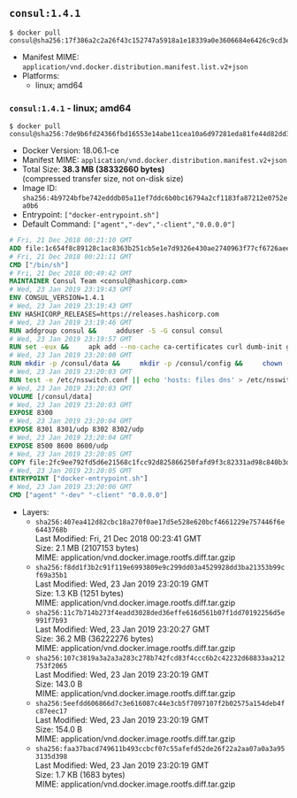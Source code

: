 ## `consul:1.4.1`

```console
$ docker pull consul@sha256:17f386a2c2a26f43c152747a5918a1e18339a0e3606684e6426c9cd3e071288b
```

-	Manifest MIME: `application/vnd.docker.distribution.manifest.list.v2+json`
-	Platforms:
	-	linux; amd64

### `consul:1.4.1` - linux; amd64

```console
$ docker pull consul@sha256:7de9b6fd24366fbd16553e14abe11cea10a6d97281eda81fe44d82dd334c08de
```

-	Docker Version: 18.06.1-ce
-	Manifest MIME: `application/vnd.docker.distribution.manifest.v2+json`
-	Total Size: **38.3 MB (38332660 bytes)**  
	(compressed transfer size, not on-disk size)
-	Image ID: `sha256:4b9724bfbe742edddb05a11ef7ddc6b0bc16794a2cf1183fa87212e0752ea0b6`
-	Entrypoint: `["docker-entrypoint.sh"]`
-	Default Command: `["agent","-dev","-client","0.0.0.0"]`

```dockerfile
# Fri, 21 Dec 2018 00:21:10 GMT
ADD file:1c654f8c89128c1ac8363b251cb5e1e7d9326e430ae2740963f77cf6726aee0b in / 
# Fri, 21 Dec 2018 00:21:11 GMT
CMD ["/bin/sh"]
# Fri, 21 Dec 2018 00:49:42 GMT
MAINTAINER Consul Team <consul@hashicorp.com>
# Wed, 23 Jan 2019 23:19:43 GMT
ENV CONSUL_VERSION=1.4.1
# Wed, 23 Jan 2019 23:19:43 GMT
ENV HASHICORP_RELEASES=https://releases.hashicorp.com
# Wed, 23 Jan 2019 23:19:46 GMT
RUN addgroup consul &&     adduser -S -G consul consul
# Wed, 23 Jan 2019 23:19:57 GMT
RUN set -eux &&     apk add --no-cache ca-certificates curl dumb-init gnupg libcap openssl su-exec iputils jq &&     gpg --keyserver pgp.mit.edu --recv-keys 91A6E7F85D05C65630BEF18951852D87348FFC4C &&     mkdir -p /tmp/build &&     cd /tmp/build &&     apkArch="$(apk --print-arch)" &&     case "${apkArch}" in         aarch64) consulArch='arm64' ;;         armhf) consulArch='arm' ;;         x86) consulArch='386' ;;         x86_64) consulArch='amd64' ;;         *) echo >&2 "error: unsupported architecture: ${apkArch} (see ${HASHICORP_RELEASES}/consul/${CONSUL_VERSION}/)" && exit 1 ;;     esac &&     wget ${HASHICORP_RELEASES}/consul/${CONSUL_VERSION}/consul_${CONSUL_VERSION}_linux_${consulArch}.zip &&     wget ${HASHICORP_RELEASES}/consul/${CONSUL_VERSION}/consul_${CONSUL_VERSION}_SHA256SUMS &&     wget ${HASHICORP_RELEASES}/consul/${CONSUL_VERSION}/consul_${CONSUL_VERSION}_SHA256SUMS.sig &&     gpg --batch --verify consul_${CONSUL_VERSION}_SHA256SUMS.sig consul_${CONSUL_VERSION}_SHA256SUMS &&     grep consul_${CONSUL_VERSION}_linux_${consulArch}.zip consul_${CONSUL_VERSION}_SHA256SUMS | sha256sum -c &&     unzip -d /bin consul_${CONSUL_VERSION}_linux_${consulArch}.zip &&     cd /tmp &&     rm -rf /tmp/build &&     apk del gnupg openssl &&     rm -rf /root/.gnupg &&     consul version
# Wed, 23 Jan 2019 23:20:00 GMT
RUN mkdir -p /consul/data &&     mkdir -p /consul/config &&     chown -R consul:consul /consul
# Wed, 23 Jan 2019 23:20:03 GMT
RUN test -e /etc/nsswitch.conf || echo 'hosts: files dns' > /etc/nsswitch.conf
# Wed, 23 Jan 2019 23:20:03 GMT
VOLUME [/consul/data]
# Wed, 23 Jan 2019 23:20:03 GMT
EXPOSE 8300
# Wed, 23 Jan 2019 23:20:04 GMT
EXPOSE 8301 8301/udp 8302 8302/udp
# Wed, 23 Jan 2019 23:20:04 GMT
EXPOSE 8500 8600 8600/udp
# Wed, 23 Jan 2019 23:20:05 GMT
COPY file:2fc9ee792fd5d6e21568c1fcc92d825866250fafd9f3c82331ad98c840b3dd45 in /usr/local/bin/docker-entrypoint.sh 
# Wed, 23 Jan 2019 23:20:05 GMT
ENTRYPOINT ["docker-entrypoint.sh"]
# Wed, 23 Jan 2019 23:20:06 GMT
CMD ["agent" "-dev" "-client" "0.0.0.0"]
```

-	Layers:
	-	`sha256:407ea412d82cbc18a270f0ae17d5e528e620bcf4661229e757446f6e6443768b`  
		Last Modified: Fri, 21 Dec 2018 00:23:41 GMT  
		Size: 2.1 MB (2107153 bytes)  
		MIME: application/vnd.docker.image.rootfs.diff.tar.gzip
	-	`sha256:f8dd1f3b2c91f119e6993809e9c299dd03a4529928dd3ba21353b99cf69a35b1`  
		Last Modified: Wed, 23 Jan 2019 23:20:19 GMT  
		Size: 1.3 KB (1251 bytes)  
		MIME: application/vnd.docker.image.rootfs.diff.tar.gzip
	-	`sha256:11c7b714b273f4eadd3028ded36effe616d561b07f1dd70192256d5e991f7b93`  
		Last Modified: Wed, 23 Jan 2019 23:20:27 GMT  
		Size: 36.2 MB (36222276 bytes)  
		MIME: application/vnd.docker.image.rootfs.diff.tar.gzip
	-	`sha256:107c3819a3a2a3a283c278b742fcd83f4ccc6b2c42232d68833aa212753f2065`  
		Last Modified: Wed, 23 Jan 2019 23:20:19 GMT  
		Size: 143.0 B  
		MIME: application/vnd.docker.image.rootfs.diff.tar.gzip
	-	`sha256:5eefdd606866d7c3e616087c44e3cb5f7097107f2b02575a154deb4fc87eec17`  
		Last Modified: Wed, 23 Jan 2019 23:20:19 GMT  
		Size: 154.0 B  
		MIME: application/vnd.docker.image.rootfs.diff.tar.gzip
	-	`sha256:faa37bacd749611b493ccbcf07c55afefd52de26f22a2aa07a0a3a953135d398`  
		Last Modified: Wed, 23 Jan 2019 23:20:19 GMT  
		Size: 1.7 KB (1683 bytes)  
		MIME: application/vnd.docker.image.rootfs.diff.tar.gzip
